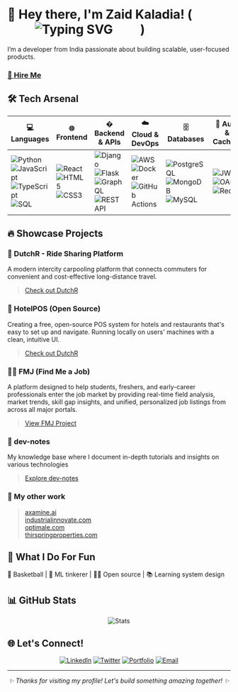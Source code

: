 # 👋 Hey there, I'm Zaid Kaladia! (<span style="display: inline-flex; justify-content: center; align-items: center; width: 300px; height: 25px;"><img src="https://readme-typing-svg.herokuapp.com?font=Fira+Code&weight=800&size=24&pause=1000&color=58A6FF&width=300&height=25&center=true&vCenter=true&top=2&lines=Full+Stack+Developer;Backend+Specialist;AI%2FML+Practitioner;Python+Architect" alt="Typing SVG" align="center" /></span>)
I’m a developer from India passionate about building scalable, user-focused products.

### [📩 Hire Me](https://mail.google.com/mail/u/0/?fs=1&to=kaladiazaid@gmail.com&su=Hiring+You+for+a+Role&body=Hi+Zaid,%0A%0AI+am+interested+in+hiring+you.+Please+let+me+know+how+we+can+move+forward.%0A%0ARegards,%0A%5BYour+Name%5D&tf=cm) 


## 🛠️ Tech Arsenal

| **💻 Languages**                                                                                   | 🌐 Frontend                   | � Backend & APIs                                         | ☁️ Cloud & DevOps                          | 🗄️ Databases                                     | 🔐 Auth & Caching                      | 🧰 Tools & Testing                            |
|-----------------------------------------------------------------------------------------------|-------------------------------|-----------------------------------------------------------|--------------------------------------------|--------------------------------------------------|----------------------------------------|------------------------------------------------|
| ![Python](https://img.shields.io/badge/Python-3776AB?style=for-the-badge&logo=python&logoColor=white) <br> ![JavaScript](https://img.shields.io/badge/JavaScript-F7DF1E?style=for-the-badge&logo=javascript&logoColor=black) <br> ![TypeScript](https://img.shields.io/badge/TypeScript-3178C6?style=for-the-badge&logo=typescript&logoColor=white) <br> ![SQL](https://img.shields.io/badge/SQL-4479A1?style=for-the-badge&logo=postgresql&logoColor=white) | ![React](https://img.shields.io/badge/React-20232A?style=for-the-badge&logo=react&logoColor=61DAFB) <br> ![HTML5](https://img.shields.io/badge/HTML5-E34F26?style=for-the-badge&logo=html5&logoColor=white) <br>![CSS3](https://img.shields.io/badge/CSS3-1572B6?style=for-the-badge&logo=css3&logoColor=white) | ![Django](https://img.shields.io/badge/Django-092E20?style=for-the-badge&logo=django&logoColor=white) <br> ![Flask](https://img.shields.io/badge/Flask-000000?style=for-the-badge&logo=flask&logoColor=white) <br> ![GraphQL](https://img.shields.io/badge/GraphQL-E10098?style=for-the-badge&logo=graphql&logoColor=white) <br> ![REST API](https://img.shields.io/badge/REST_API-009688?style=for-the-badge&logo=fastapi&logoColor=white) | ![AWS](https://img.shields.io/badge/AWS-232F3E?style=for-the-badge&logo=amazon-aws&logoColor=white) <br> ![Docker](https://img.shields.io/badge/Docker-2496ED?style=for-the-badge&logo=docker&logoColor=white) <br> ![GitHub Actions](https://img.shields.io/badge/GitHub_Actions-2088FF?style=for-the-badge&logo=github-actions&logoColor=white) | ![PostgreSQL](https://img.shields.io/badge/PostgreSQL-316192?style=for-the-badge&logo=postgresql&logoColor=white) <br> ![MongoDB](https://img.shields.io/badge/MongoDB-4EA94B?style=for-the-badge&logo=mongodb&logoColor=white) <br> ![MySQL](https://img.shields.io/badge/MySQL-4479A1?style=for-the-badge&logo=mysql&logoColor=white) | ![JWT](https://img.shields.io/badge/JWT-000000?style=for-the-badge&logo=jsonwebtokens&logoColor=white) <br> ![OAuth](https://img.shields.io/badge/OAuth2.0-4285F4?style=for-the-badge&logo=google&logoColor=white) <br> ![Redis](https://img.shields.io/badge/Redis-DC382D?style=for-the-badge&logo=redis&logoColor=white) | ![Postman](https://img.shields.io/badge/Postman-FF6C37?style=for-the-badge&logo=postman&logoColor=white) <br> ![GitHub](https://img.shields.io/badge/GitHub-181717?style=for-the-badge&logo=github&logoColor=white) <br> ![Pytest](https://img.shields.io/badge/Pytest-0A9EDC?style=for-the-badge&logo=pytest&logoColor=white) |


## 🔥 Showcase Projects

### 🚕 DutchR - Ride Sharing Platform
A modern intercity carpooling platform that connects commuters for convenient and cost-effective long-distance travel.
> [Check out DutchR](https://github.com/zaidkaladia/dutchr)


### 🏨 HotelPOS (Open Source)
Creating a free, open-source POS system for hotels and restaurants that's easy to set up and navigate. Running locally on users' machines with a clean, intuitive UI.
> [Check out DutchR](https://github.com/zaidkaladia/HotelPOS)


### 🧑‍💻 FMJ (Find Me a Job)
A platform designed to help students, freshers, and early-career professionals enter the job market by providing real-time field analysis, market trends, skill gap insights, and unified, personalized job listings from across all major portals.
> [View FMJ Project](https://github.com/find-me-a-job/find-me-a-job)

### 📝 dev-notes
My knowledge base where I document in-depth tutorials and insights on various technologies
> [Explore dev-notes](https://github.com/zaidkaladia/dev-notes)

### 🙈 My other work 
> [axamine.ai](https://www.axamine.in/)<br>
> [industrialinnovate.com](https://www.industrialinnovate.com/)<br>
> [optimale.com](https://optimale.in/)<br>
> [thirspringproperties.com](http://thirdspringproperties.com/)<br>

## 🎯 What I Do For Fun

🏀 Basketball | 🤖 ML tinkerer | 👨‍💻 Open source | 📚 Learning system design

## 📊 GitHub Stats

<div align="center">
  
![Stats](https://github-readme-stats.vercel.app/api?username=zaidkaladia&theme=radical&hide_border=false&include_all_commits=true&count_private=true)
</div>

## 🌐 Let's Connect!

<div align="center">
  
[![LinkedIn](https://img.shields.io/badge/LinkedIn-%230077B5.svg?style=for-the-badge&logo=linkedin&logoColor=white)](https://linkedin.com/in/zaid-kaladia/)
[![Twitter](https://img.shields.io/badge/Twitter-%231DA1F2.svg?style=for-the-badge&logo=Twitter&logoColor=white)](https://twitter.com/kaladiazaid)
[![Portfolio](https://img.shields.io/badge/Portfolio-%23000000.svg?style=for-the-badge&logo=firefox&logoColor=#FF7139)](https://zaidkaladia.dev)
[![Email](https://img.shields.io/badge/Email-D14836?style=for-the-badge&logo=gmail&logoColor=white)](mailto:zaidkaladia@example.com)

</div>

---

<div align="center">
  <i>✨ Thanks for visiting my profile! Let's build something amazing together! ✨</i>
</div>

<!--

| Category              | Badges                                                                                                                                                                                                                                                                                                                                                                                                                                                                 |
|-----------------------|------------------------------------------------------------------------------------------------------------------------------------------------------------------------------------------------------------------------------------------------------------------------------------------------------------------------------------------------------------------------------------------------------------------------------------------------------------------------|
| 💻 Languages          | ![Python](https://img.shields.io/badge/Python-3776AB?style=for-the-badge&logo=python&logoColor=white)    ![JavaScript](https://img.shields.io/badge/JavaScript-F7DF1E?style=for-the-badge&logo=javascript&logoColor=black)    ![TypeScript](https://img.shields.io/badge/TypeScript-3178C6?style=for-the-badge&logo=typescript&logoColor=white)    ![SQL](https://img.shields.io/badge/SQL-4479A1?style=for-the-badge&logo=postgresql&logoColor=white)           |
| 🌐 Frontend           | ![React](https://img.shields.io/badge/React-20232A?style=for-the-badge&logo=react&logoColor=61DAFB) , ![HTML5](https://img.shields.io/badge/HTML5-E34F26?style=for-the-badge&logo=html5&logoColor=white) , ![CSS3](https://img.shields.io/badge/CSS3-1572B6?style=for-the-badge&logo=css3&logoColor=white)                                                                                                                                                     |
| 🧠 Backend & APIs     | ![Django](https://img.shields.io/badge/Django-092E20?style=for-the-badge&logo=django&logoColor=white) , ![Flask](https://img.shields.io/badge/Flask-000000?style=for-the-badge&logo=flask&logoColor=white) , ![GraphQL](https://img.shields.io/badge/GraphQL-E10098?style=for-the-badge&logo=graphql&logoColor=white) , ![REST API](https://img.shields.io/badge/REST_API-009688?style=for-the-badge&logo=fastapi&logoColor=white)                          |
| ☁️ Cloud & DevOps     | ![AWS](https://img.shields.io/badge/AWS-232F3E?style=for-the-badge&logo=amazon-aws&logoColor=white) , ![Docker](https://img.shields.io/badge/Docker-2496ED?style=for-the-badge&logo=docker&logoColor=white) , ![GitHub Actions](https://img.shields.io/badge/GitHub_Actions-2088FF?style=for-the-badge&logo=github-actions&logoColor=white)                                                                                                                     |
| 🗄️ Databases          | ![PostgreSQL](https://img.shields.io/badge/PostgreSQL-316192?style=for-the-badge&logo=postgresql&logoColor=white) , ![MongoDB](https://img.shields.io/badge/MongoDB-4EA94B?style=for-the-badge&logo=mongodb&logoColor=white) , ![MySQL](https://img.shields.io/badge/MySQL-4479A1?style=for-the-badge&logo=mysql&logoColor=white)                                                                                                                               |
| 🔐 Auth & Caching     | ![JWT](https://img.shields.io/badge/JWT-000000?style=for-the-badge&logo=jsonwebtokens&logoColor=white) , ![OAuth](https://img.shields.io/badge/OAuth2.0-4285F4?style=for-the-badge&logo=google&logoColor=white) , ![Redis](https://img.shields.io/badge/Redis-DC382D?style=for-the-badge&logo=redis&logoColor=white)                                                                                                                                             |
| 🧰 Tools & Testing    | ![Postman](https://img.shields.io/badge/Postman-FF6C37?style=for-the-badge&logo=postman&logoColor=white) , ![Pytest](https://img.shields.io/badge/Pytest-0A9EDC?style=for-the-badge&logo=pytest&logoColor=white)                                                                                                                                                                                                                                                   |
| 🧭 Version Control    | ![Git](https://img.shields.io/badge/Git-F05032?style=for-the-badge&logo=git&logoColor=white) , ![GitHub](https://img.shields.io/badge/GitHub-181717?style=for-the-badge&logo=github&logoColor=white)                                                                                                                                                                                                                                                               |

-->
